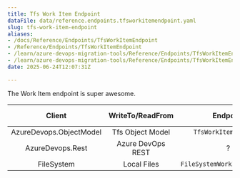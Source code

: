 ```yaml
---
title: Tfs Work Item Endpoint
dataFile: data/reference.endpoints.tfsworkitemendpoint.yaml
slug: tfs-work-item-endpoint
aliases:
- /docs/Reference/Endpoints/TfsWorkItemEndpoint
- /Reference/Endpoints/TfsWorkItemEndpoint
- /learn/azure-devops-migration-tools/Reference/Endpoints/TfsWorkItemEndpoint
- /learn/azure-devops-migration-tools/Reference/Endpoints/TfsWorkItemEndpoint/index.md
date: 2025-06-24T12:07:31Z

---
```

The Work Item endpoint is super awesome.

|         Client          | WriteTo/ReadFrom  |           Endpoint           | Data Target | Description |
| :---------------------: | :---------------: | :--------------------------: | :---------: | :---------: |
| AzureDevops.ObjectModel | Tfs Object Model  |    `TfsWorkItemEndPoint`     |  WorkItems  |     TBA     |
|    AzureDevops.Rest     | Azure DevOps REST |              ?               |
|       FileSystem        |    Local Files    | `FileSystemWorkItemEndpoint` |  WorkItems  |     TBA     |
